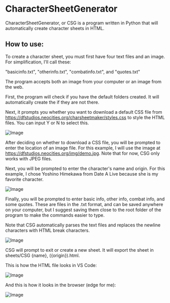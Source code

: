 # CharacterSheetGenerator
 CharacterSheetGenerator, or CSG is a program written in Python that will automatically create character sheets in HTML.

## How to use:
 To create a character sheet, you must first have four text files and an image. For simplification, I'll call these:

"basicinfo.txt", "otherinfo.txt", "combatinfo.txt", and "quotes.txt"

The program accepts both an image from your computer or an image from the web.

First, the program will check if you have the default folders created. It will automatically create the if they are not there.

Next, it prompts you whether you want to download a default CSS file from https://dfstudios.neocities.org/charsheetmaker/styles.css to style the HTML files. You can input Y or N to select this.

![Image](./https://dfstudios.neocities.org/img/01.png "The terminal on first open")

After deciding on whether to download a CSS file, you will be prompted to enter the location of an image file. For this example, I will use the image at https://dfstudios.neocities.org/img/demo.jpg. Note that for now, CSG only works with JPEG files.

Next, you will be prompted to enter the character's name and origin. For this example, I chose Yoshino Himekawa from Date A Live because she is my favorite character.

![Image](./https://dfstudios.neocities.org/img/02.png "Inputting the name, origin, and image")

Finally, you will be prompted to enter basic info, other info, combat info, and some quotes. These are files in the .txt format, and can be saved anywhere on your computer, but I suggest saving them close to the root folder of the program to make the commands easier to type.

Note that CSG automatically parses the text files and replaces the newline characters with HTML break characters.

![Image](./https://dfstudios.neocities.org/img/03.png "Inputting the info txt files")

CSG will prompt to exit or create a new sheet. It will export the sheet in sheets/CSG {name}, ({origin}).html.

This is how the HTML file looks in VS Code:

![Image](./https://dfstudios.neocities.org/img/04.png "VS Code")

And this is how it looks in the browser (edge for me):

![Image](./https://dfstudios.neocities.org/img/05.png "Browser")
